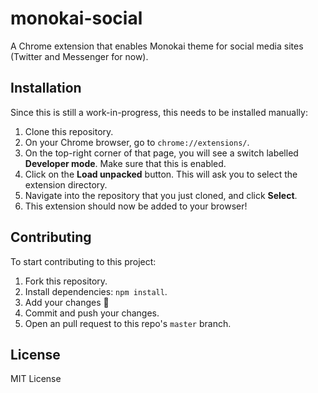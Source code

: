 # monokai-social

A Chrome extension that enables Monokai theme for social media sites (Twitter and Messenger for now).


## Installation

Since this is still a work-in-progress, this needs to be installed manually:

1. Clone this repository.
2. On your Chrome browser, go to `chrome://extensions/`.
3. On the top-right corner of that page, you will see a switch labelled **Developer mode**. Make sure that this is enabled.
4. Click on the **Load unpacked** button. This will ask you to select the extension directory.
5. Navigate into the repository that you just cloned, and click **Select**.
6. This extension should now be added to your browser!


## Contributing

To start contributing to this project:

1. Fork this repository.
2. Install dependencies: `npm install`.
3. Add your changes 🎉
4. Commit and push your changes.
5. Open an pull request to this repo's `master` branch.


## License

MIT License
